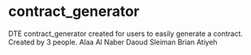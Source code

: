 # contract_generator
DTE contract_generator created for users to easily generate a contract.
Created by 3 people.
Alaa Al Naber
Daoud Sleiman
Brian Atiyeh
